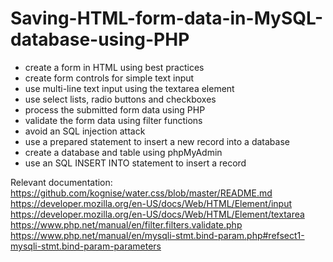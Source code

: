 # Saving-HTML-form-data-in-MySQL-database-using-PHP

- create a form in HTML using best practices
- create form controls for simple text input
- use multi-line text input using the textarea element
- use select lists, radio buttons and checkboxes
- process the submitted form data using PHP
- validate the form data using filter functions
- avoid an SQL injection attack
- use a prepared statement to insert a new record into a database
- create a database and table using phpMyAdmin
- use an SQL INSERT INTO statement to insert a record

Relevant documentation:
  https://github.com/kognise/water.css/blob/master/README.md
  https://developer.mozilla.org/en-US/docs/Web/HTML/Element/input 
  https://developer.mozilla.org/en-US/docs/Web/HTML/Element/textarea 
  https://www.php.net/manual/en/filter.filters.validate.php 
  https://www.php.net/manual/en/mysqli-stmt.bind-param.php#refsect1-mysqli-stmt.bind-param-parameters
